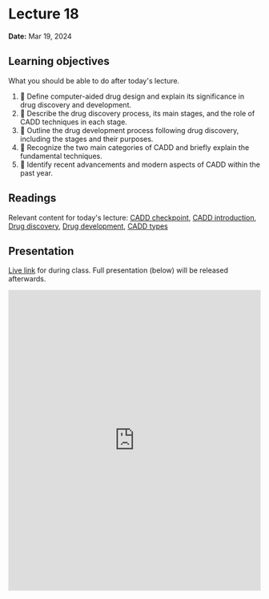# Lecture 18

**Date:** Mar 19, 2024

## Learning objectives

What you should be able to do after today's lecture.

1.  🧮 Define computer-aided drug design and explain its significance in drug discovery and development.
2.  🧮 Describe the drug discovery process, its main stages, and the role of CADD techniques in each stage.
3.  🧮 Outline the drug development process following drug discovery, including the stages and their purposes.
4.  🧮 Recognize the two main categories of CADD and briefly explain the fundamental techniques.
5.  🧮 Identify recent advancements and modern aspects of CADD within the past year.

## Readings

Relevant content for today's lecture: [CADD checkpoint](https://pitt-biosc1540-2024s.oasci.org/assessments/checkpoints/cadd/), [CADD introduction](https://cadd.crumblearn.org/intro/), [Drug discovery](https://cadd.crumblearn.org/intro/discovery/), [Drug development](https://cadd.crumblearn.org/intro/development/), [CADD types](https://cadd.crumblearn.org/intro/types/)

## Presentation

[Live link](https://slides.com/d/SYNndus/live) for during class.
Full presentation (below) will be released afterwards.

<iframe src="https://slides.com/aalexmmaldonado/biosc1540-2024s-l18/embed?byline=hidden&share=hidden" width="100%" height="600" title="biosc1540-2024s-L18" scrolling="no" frameborder="0" webkitallowfullscreen mozallowfullscreen allowfullscreen></iframe>
